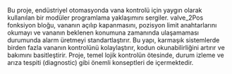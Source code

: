 Bu proje, endüstriyel otomasyonda vana kontrolü için yaygın olarak kullanılan bir modüler programlama yaklaşımını sergiler. valve_2Pos fonksiyon bloğu, vananın açılıp kapanmasını, pozisyon limit anahtarlarını okumayı ve vananın beklenen konumuna zamanında ulaşamaması durumunda alarm üretmeyi standartlaştırır. Bu yapı, karmaşık sistemlerde birden fazla vananın kontrolünü kolaylaştırır, kodun okunabilirliğini artırır ve bakımını basitleştirir. Proje, temel lojik kontrolün ötesinde, durum izleme ve arıza tespiti (diagnostic) gibi önemli konseptleri de içermektedir.
